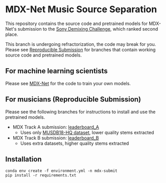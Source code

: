 # MDX-Net Music Source Separation

This repository contains the source code and pretrained models for MDX-Net's submission to the [Sony Demixing Challenge](https://www.aicrowd.com/challenges/music-demixing-challenge-ismir-2021), which ranked second place.

This branch is undergoing refractorization, the code may break for you. Please see [Reproducible Submission](#for-musicians-reproducible-submission) for branches that contain working source code and pretrained models.

## For machine learning scientists

Please see [MDX-Net](https://github.com/kuielab/mdx-net) for the code to train your own models.


## For musicians (Reproducible Submission)

Please see the following branches for instructions to install and use the pretrained models.
- MDX Track A submission: [leaderboard_A](https://github.com/kuielab/mdx-net-submission/tree/leaderboard_A)
	- Uses only [MUSDB18-HQ dataset](https://zenodo.org/record/3338373), lower quality stems extracted
- MDX Track B submission: [leaderboard_B](https://github.com/kuielab/mdx-net-submission/tree/leaderboard_B)
	- Uses extra datasets, higher quality stems extracted


## Installation

```
conda env create -f environment.yml -n mdx-submit
pip install -r requirements.txt
```